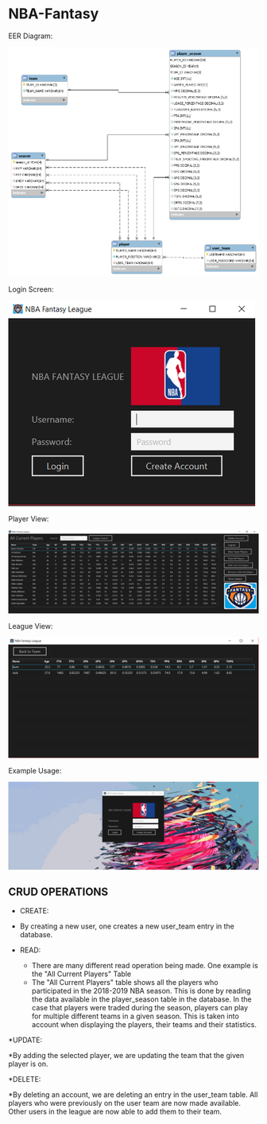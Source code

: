 # NBA-Fantasy

EER Diagram:

![alt text](https://github.com/nicoburniske/NBA-Fantasy/blob/master/examples/EER-Diagram.png)

Login Screen:

![alt text](https://github.com/nicoburniske/NBA-Fantasy/blob/master/examples/Login%20Screen.PNG)

Player View:

![alt text](https://github.com/nicoburniske/NBA-Fantasy/blob/master/examples/Player%20View.PNG)

League View:

![alt text](https://github.com/nicoburniske/NBA-Fantasy/blob/master/examples/LeagueView.PNG)

Example Usage:

![alt text](https://github.com/nicoburniske/NBA-Fantasy/blob/master/examples/usage.gif)

## CRUD OPERATIONS ##

* CREATE:

 * By creating a new user, one creates a new user_team entry in the database.

* READ:

  * There are many different read operation being made. One example is the "All Current Players" Table
  * The "All Current Players" table shows all the players who participated in the 2018-2019 NBA season. This is done by reading the data 
    available in the player_season table in the database. In the case that players were traded during the season, players can play for
    multiple different teams in a given season. This is taken into account when displaying the players, their teams and their
    statistics.

*UPDATE:

  *By adding the selected player, we are updating the team that the given player is on.

*DELETE:

  *By deleting an account, we are deleting an entry in the user_team table. All players who were previously on the user team are now 
  made available. Other users in the league are now able to add them to their team.
